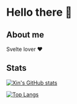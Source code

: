 # Hello there 👋

## About me

Svelte lover ❤️


## Stats

[![Xin's GitHub stats](https://github-readme-stats-mactanxin.vercel.app/api?username=mactanxin&count_private=true)](https://github.com/anuraghazra/github-readme-stats)

[![Top Langs](https://github-readme-stats-mactanxin.vercel.app/api/top-langs/?username=mactanxin&layout=compact)](https://github.com/anuraghazra/github-readme-stats)

